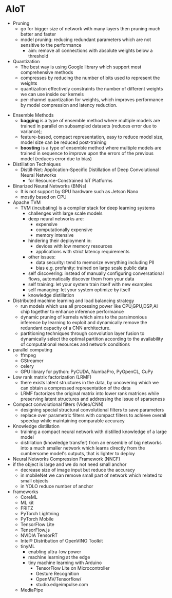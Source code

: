 # AIoT
* Pruning
	* go for bigger size of network with many layers then pruning much better and faster
	* model pruning: reducing redundant parameters which are not sensitive to the performance
		* aim: remove all connections with absolute weights below a threshold
* Quantization
	* The best way is using Google library which support most comprehensive methods
	- compresses by reducing the number of bits used to represent the weights
	- quantization effectively constraints the number of different weights we can use inside our kernels
	- per-channel quantization for weights, which improves performance by model compression and latency reduction.
- Ensemble Methods
	- **bagging** is a type of ensemble method where multiple models are trained in parallel on subsampled datasets (reduces error due to variance);
	- feature-based, compact representation, easy to reduce model size, model size can be reduced post-training
	- **boosting** is a type of ensemble method where multiple models are trained in sequence to improve upon the errors of the previous model (reduces error due to bias)
- Distillation Techniques
	- Distill-Net: Application-Specific Distillation of Deep Convolutional Neural Networks 
		- for Resource-Constrained IoT Platforms
- Binarized Neural Networks (BNNs)
	- It is not support by GPU hardware such as Jetson Nano
	- mostly based on CPU
- Apache TVM
	- TVM (incubating) is a compiler stack for deep learning systems
		- challenges with large scale models
		- deep neural networks are:
			- expensive
			- computationally expensive
			- memory intensive
		- hindering their deployment in:
			- devices with low memory resources
			- applications with strict latency requirements
		- other issues:
			- data security: tend to memorize everything including PII
			- bias e.g. profanity: trained on large scale public data
		- self discovering: instead of manually configuring conversational flows, automatically discover them from your data
		- self training: let your system train itself with new examples
		- self managing: let your system optimize by itself
		- knowledge distillation
- Distributed machine learning and load balancing strategy
	- run models which use all processing power like CPU,GPU,DSP,AI chip together to enhance inference performance
	- dynamic pruning of kernels which aims to the parsimonious inference by learning to exploit and dynamically remove the redundant capacity of a CNN architecture.
	- partitioning techniques through convolution layer fusion to dynamically select the optimal partition according to the availability of computational resources and network conditions
- parallel computing
	- ffmpeg
	- GStreamer
	- celery
	- GPU library for python: PyCUDA, NumbaPro, PyOpenCL, CuPy
- Low rank matrix factorization (LRMF)
	- there exists latent structures in the data, by uncovering which we can obtain a compressed representation of the data
	- LRMF factorizes the original matrix into lower rank matrices while preserving latent structures and addressing the issue of sparseness
- Compact convolutional filters (Video/CNN)
	- designing special structural convolutional filters to save parameters
	- replace over parametric filters with compact filters to achieve overall speedup while maintaining comparable accuracy
- Knowledge distillation
	- training a compact neural network with distilled knowledge of a large model
	- distillation (knowledge transfer) from an ensemble of big networks into a much smaller network which learns directly from the cumbersome model's outputs, that is lighter to deploy
- Neural Networks Compression Framework (NNCF)
- if the object is large and we do not need small anchor
	- decrease size of image input but reduce the accuracy
	- in mobileNet we can remove small part of network which related to small objects
	- in YOLO reduce number of anchor
- frameworks
	- CoreML
	- ML kit
	- FRITZ
	- PyTorch Lightning
	- PyTorch Mobile
	- TensorFlow Lite
	- TensorFlow.js
	- NVIDIA TensorRT
	- Intel® Distribution of OpenVINO Toolkit
	- tinyML	 
		- enabling ultra-low power
		- machine learning at the edge
		- tiny machine learning with Arduino
			- TensorFlow Lite on Microcontroller
			- Gesture Recognition
			- OpenMV/Tensorflow/
			- studio.edgeimpulse.com
	- MediaPipe